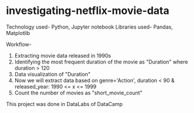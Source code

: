 # investigating-netflix-movie-data

Technology used- Python, Jupyter notebook
Libraries used- Pandas, Matplotlib

Workflow-
1. Extracting movie data released in 1990s
2. Identifying the most frequent duration of the movie as "Duration" where duration > 120
3. Data visualization of "Duration"
4. Now we will extract data based on genre='Action', duration < 90 & released_year: 1990 <= x <= 1999
5. Count the number of movies as "short_movie_count"

This project was done in DataLabs of DataCamp
